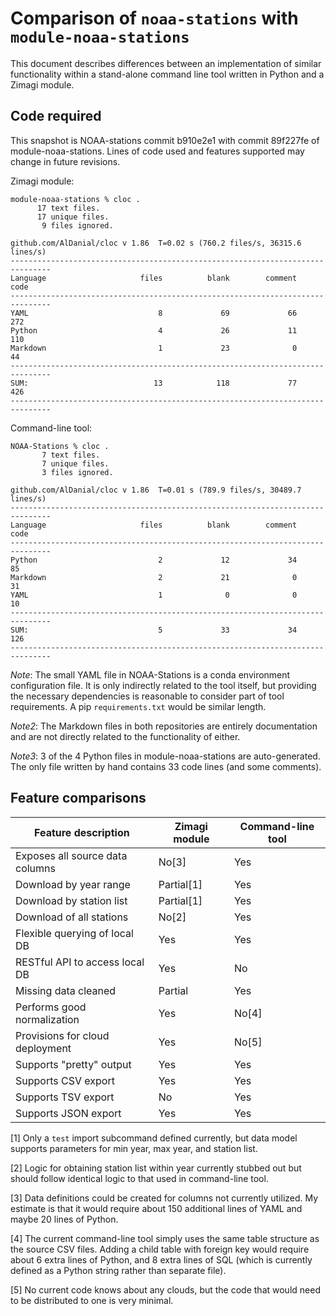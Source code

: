 # Comparison of `noaa-stations` with `module-noaa-stations`

This document describes differences between an implementation of 
similar functionality within a stand-alone command line tool written
in Python and a Zimagi module.

## Code required 

This snapshot is NOAA-stations commit b910e2e1 with commit 89f227fe of
module-noaa-stations.  Lines of code used and features supported may
change in future revisions.

Zimagi module:

```
module-noaa-stations % cloc .
      17 text files.
      17 unique files.
       9 files ignored.

github.com/AlDanial/cloc v 1.86  T=0.02 s (760.2 files/s, 36315.6 lines/s)
-------------------------------------------------------------------------------
Language                     files          blank        comment           code
-------------------------------------------------------------------------------
YAML                             8             69             66            272
Python                           4             26             11            110
Markdown                         1             23              0             44
-------------------------------------------------------------------------------
SUM:                            13            118             77            426
-------------------------------------------------------------------------------
```

Command-line tool:

```
NOAA-Stations % cloc .
       7 text files.
       7 unique files.
       3 files ignored.

github.com/AlDanial/cloc v 1.86  T=0.01 s (789.9 files/s, 30489.7 lines/s)
-------------------------------------------------------------------------------
Language                     files          blank        comment           code
-------------------------------------------------------------------------------
Python                           2             12             34             85
Markdown                         2             21              0             31
YAML                             1              0              0             10
-------------------------------------------------------------------------------
SUM:                             5             33             34            126
-------------------------------------------------------------------------------
```

*Note*: The small YAML file in NOAA-Stations is a conda environment 
configuration file.  It is only indirectly related to the tool itself,
but providing the necessary dependencies is reasonable to consider part
of tool requirements.  A pip `requirements.txt` would be similar length.

*Note2*: The Markdown files in both repositories are entirely documentation
and are not directly related to the functionality of either.

*Note3*: 3 of the 4 Python files in module-noaa-stations are auto-generated.
The only file written by hand contains 33 code lines (and some comments).

## Feature comparisons

| Feature description             | Zimagi module | Command-line tool 
|---------------------------------|---------------|------------------
| Exposes all source data columns | No[3]         | Yes
| Download by year range          | Partial[1]    | Yes
| Download by station list        | Partial[1]    | Yes
| Download of all stations        | No[2]         | Yes
| Flexible querying of local DB   | Yes           | Yes
| RESTful API to access local DB  | Yes           | No
| Missing data cleaned            | Partial       | Yes
| Performs good normalization     | Yes           | No[4]
| Provisions for cloud deployment | Yes           | No[5]
| Supports "pretty" output        | Yes           | Yes
| Supports CSV export             | Yes           | Yes
| Supports TSV export             | No            | Yes
| Supports JSON export            | Yes           | Yes


[1] Only a `test` import subcommand defined currently, but data model 
supports parameters for min year, max year, and station list.

[2] Logic for obtaining station list within year currently stubbed out
but should follow identical logic to that used in command-line tool.

[3] Data definitions could be created for columns not currently utilized.
My estimate is that it would require about 150 additional lines of YAML
and maybe 20 lines of Python.

[4] The current command-line tool simply uses the same table structure
as the source CSV files.  Adding a child table with foreign key would 
require about 6 extra lines of Python, and 8 extra lines of SQL (which
is currently defined as a Python string rather than separate file).

[5] No current code knows about any clouds, but the code that would need
to be distributed to one is very minimal. 



